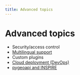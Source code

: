 ```yaml
---
title: Advanced topics
---
```


# Advanced topics

- Security/access control
- [Multilingual support](i18n/index.md)
- Custom plugins
- [Cloud deployment (DevOps)](cloud.md)
- [pygeoapi and INSPIRE](advanced/inspire.md)